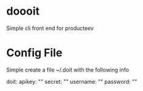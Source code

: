 doooit
======

Simple cli front end for producteev

Config File
====

Simple create a file ~/.doit with the following info


doit:
    apikey: ""
    secret: ""
    username: ""
    password: ""
